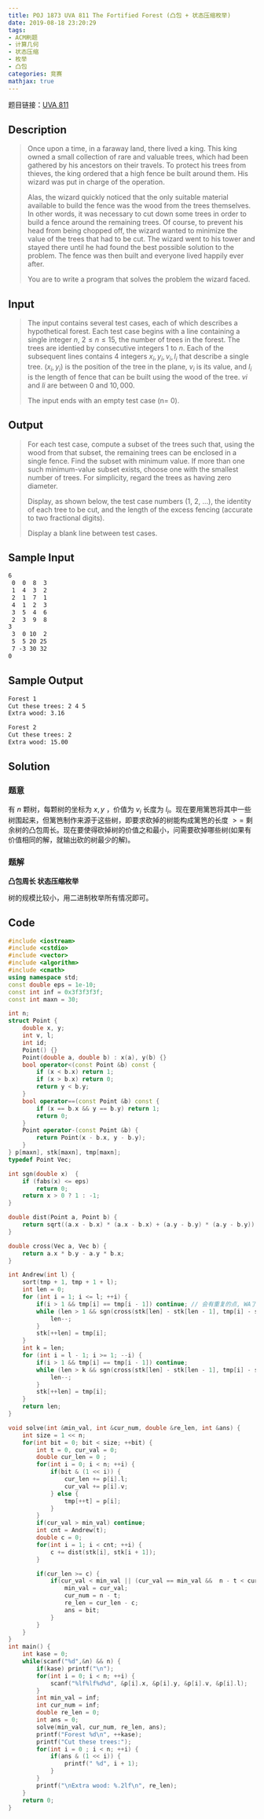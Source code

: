 ```yaml
---
title: POJ 1873 UVA 811 The Fortified Forest (凸包 + 状态压缩枚举)
date: 2019-08-18 23:20:29
tags:
- ACM刷题
- 计算几何
- 状态压缩
- 枚举
- 凸包
categories: 竞赛
mathjax: true
---
```


题目链接：[UVA 811](https://uva.onlinejudge.org/index.php?option=com_onlinejudge&Itemid=8&page=show_problem&problem=752)

## Description

> Once upon a time, in a faraway land, there lived a king. This king owned a small collection of rare and valuable trees, which had been gathered by his ancestors on their travels. To protect his trees from thieves, the king ordered that a high fence be built around them. His wizard was put in charge of the operation. 
> 
> Alas, the wizard quickly noticed that the only suitable material available to build the fence was the wood from the trees themselves. In other words, it was necessary to cut down some trees in order to build a fence around the remaining trees. Of course, to prevent his head from being chopped off, the wizard wanted to minimize the value of the trees that had to be cut. The wizard went to his tower and stayed there until he had found the best possible solution to the problem. The fence was then built and everyone lived happily ever after. 
> 
> You are to write a program that solves the problem the wizard faced. 

## Input

> The input contains several test cases, each of which describes a hypothetical forest. Each test case begins with a line containing a single integer $n$, $2\le n\le 15$, the number of trees in the forest. The trees are identied by consecutive integers $1$ to $n$. Each of the subsequent lines contains $4$ integers $x_i,y_i,v_i,l_i$ that describe a single tree. $(x_i,y_i)$ is the position of the tree in the plane, $v_i$ is its value, and $l_i$ is the length of fence that can be built using the wood of the tree. $vi$ and $li$ are between $0$ and $10,000$.
> 
> The input ends with an empty test case (n= 0).

## Output

> For each test case, compute a subset of the trees such that, using the wood from that subset, the remaining trees can be enclosed in a single fence. Find the subset with minimum value. If more than one such minimum-value subset exists, choose one with the smallest number of trees. For simplicity, regard the trees as having zero diameter. 
> 
> Display, as shown below, the test case numbers (1, 2, ...), the identity of each tree to be cut, and the length of the excess fencing (accurate to two fractional digits). 
> 
> Display a blank line between test cases. 

## Sample Input

```markdown
6
 0  0  8  3
 1  4  3  2
 2  1  7  1
 4  1  2  3
 3  5  4  6
 2  3  9  8
3
 3  0 10  2
 5  5 20 25
 7 -3 30 32
0
```

## Sample Output

```markdown
Forest 1
Cut these trees: 2 4 5 
Extra wood: 3.16

Forest 2
Cut these trees: 2 
Extra wood: 15.00
```

## Solution

### 题意

有 $n$ 颗树，每颗树的坐标为 $x, y$ ，价值为 $v_i$ 长度为 $l_i$。现在要用篱笆将其中一些树围起来，但篱笆制作来源于这些树，即要求砍掉的树能构成篱笆的长度 $>=$ 剩余树的凸包周长。现在要使得砍掉树的价值之和最小，问需要砍掉哪些树(如果有价值相同的解，就输出砍的树最少的解)。

### 题解

**凸包周长 状态压缩枚举**

树的规模比较小，用二进制枚举所有情况即可。

## Code

```cpp
#include <iostream>
#include <cstdio>
#include <vector>
#include <algorithm>
#include <cmath>
using namespace std;
const double eps = 1e-10;
const int inf = 0x3f3f3f3f;
const int maxn = 30;

int n;
struct Point {
    double x, y;
    int v, l;
    int id;
    Point() {}
    Point(double a, double b) : x(a), y(b) {}
    bool operator<(const Point &b) const {
        if (x < b.x) return 1;
        if (x > b.x) return 0;
        return y < b.y;
    }
    bool operator==(const Point &b) const {
        if (x == b.x && y == b.y) return 1;
        return 0;
    }
    Point operator-(const Point &b) {
        return Point(x - b.x, y - b.y);
    }
} p[maxn], stk[maxn], tmp[maxn];
typedef Point Vec;

int sgn(double x)  {
    if (fabs(x) <= eps)
        return 0;
    return x > 0 ? 1 : -1;
}

double dist(Point a, Point b) {
    return sqrt((a.x - b.x) * (a.x - b.x) + (a.y - b.y) * (a.y - b.y));
}

double cross(Vec a, Vec b) {
    return a.x * b.y - a.y * b.x;
}

int Andrew(int l) {
    sort(tmp + 1, tmp + 1 + l);
    int len = 0;
    for (int i = 1; i <= l; ++i) {
        if(i > 1 && tmp[i] == tmp[i - 1]) continue; // 会有重复的点, WA了好几次
        while (len > 1 && sgn(cross(stk[len] - stk[len - 1], tmp[i] - stk[len - 1])) == -1) {
            len--;
        }
        stk[++len] = tmp[i];
    }
    int k = len;
    for (int i = l - 1; i >= 1; --i) {
        if(i > 1 && tmp[i] == tmp[i - 1]) continue;
        while (len > k && sgn(cross(stk[len] - stk[len - 1], tmp[i] - stk[len - 1])) == -1) {
            len--;
        }
        stk[++len] = tmp[i];
    }
    return len;
}

void solve(int &min_val, int &cur_num, double &re_len, int &ans) {
    int size = 1 << n;
    for(int bit = 0; bit < size; ++bit) {
        int t = 0, cur_val = 0;
        double cur_len = 0 ;
        for(int i = 0; i < n; ++i) {
            if(bit & (1 << i)) {
                cur_len += p[i].l;
                cur_val += p[i].v;
            } else {
                tmp[++t] = p[i];
            }
        }
        if(cur_val > min_val) continue;
        int cnt = Andrew(t);
        double c = 0;
        for(int i = 1; i < cnt; ++i) {
            c += dist(stk[i], stk[i + 1]);
        }

        if(cur_len >= c) {
            if(cur_val < min_val || (cur_val == min_val &&  n - t < cur_num)) {
                min_val = cur_val;
                cur_num = n - t;
                re_len = cur_len - c;
                ans = bit;
            }
        }
    }
}
int main() {
    int kase = 0;
    while(scanf("%d",&n) && n) {
        if(kase) printf("\n");
        for(int i = 0; i < n; ++i) {
            scanf("%lf%lf%d%d", &p[i].x, &p[i].y, &p[i].v, &p[i].l);
        }
        int min_val = inf;
        int cur_num = inf;
        double re_len = 0;
        int ans = 0;
        solve(min_val, cur_num, re_len, ans);
        printf("Forest %d\n", ++kase);
        printf("Cut these trees:");
        for(int i = 0 ; i < n; ++i) {
            if(ans & (1 << i)) {
                printf(" %d", i + 1);
            }
        }
        printf("\nExtra wood: %.2lf\n", re_len);
    }
    return 0;
}
```